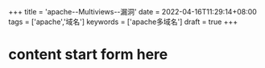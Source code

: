 +++
title = 'apache--Multiviews--漏洞'
date = 2022-04-16T11:29:14+08:00
tags =  ['apache','域名']
keywords = ['apache多域名']
draft = true
+++

# content start form here